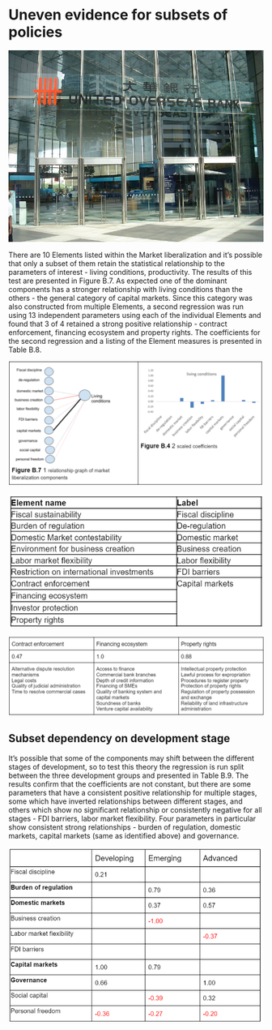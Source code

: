 # Uneven evidence for subsets of policies

![Singapore bank United Overseas Bank \(UOB\) Photo credit UOB](../.gitbook/assets/image%20%2827%29.png)

There are 10 Elements listed within the Market liberalization and it’s possible that only a subset of them retain the statistical relationship to the parameters of interest - living conditions, productivity.  The results of this test are presented in Figure B.7.  As expected one of the dominant components has a stronger relationship with living conditions than the others - the general category of capital markets. Since this category was also constructed from multiple Elements, a second regression was run using 13 independent parameters using each of the individual Elements and found that 3 of 4 retained a strong positive relationship - contract enforcement, financing ecosystem and property rights. The coefficients for the second regression and a listing of the Element measures is presented in Table B.8. 

![](../.gitbook/assets/image%20%28108%29.png)

![Table B.7 component labels for Market liberalization analysis](../.gitbook/assets/image%20%2817%29.png)

![Table B.8 Measures for the three Elements related to living conditions](../.gitbook/assets/image%20%2842%29.png)

## Subset dependency on development stage

It’s possible that some of the components may shift between the different stages of development, so to test this theory the regression is run split between the three development groups and presented in Table B.9. The results confirm that the coefficients are not constant, but there are some parameters that have a consistent positive relationship for multiple stages, some which have inverted relationships between different stages, and others which show no significant relationship or consistently negative for all stages - FDI barriers, labor market flexibility.  Four parameters in particular show consistent strong relationships - burden of regulation, domestic markets, capital markets \(same as identified above\) and governance.

![Table B.9 regression analysis for living conditions for three development stages](../.gitbook/assets/image%20%28111%29.png)

